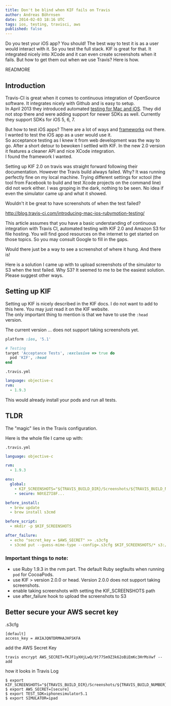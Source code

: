 ```yaml
---
title: Don't be blind when KIF fails on Travis
author: Andreas Böhrnsen
date: 2014-02-03 18:16 UTC
tags: ios, testing, travisci, aws
published: false
---
```


Do you test your iOS app? You should! The best way to test it is as a user would interact with it. So you test the full stack. KIF is great for that. It integrated nicely into XCode and it can even create screenshots when it fails.
But how to get them out when we use Travis? Here is how.

READMORE

## Introduction

Travis-CI is great when it comes to continuous integration of OpenSource software. It integrates nicely with Github and is easy to setup.  
In April 2013 they introduced automated [testing for Mac and iOS][1]. They did not stop there and were adding support for newer SDKs as well. Currently they support SDKs for iOS 5, 6, 7.

But how to test iOS apps? There are a lot of ways and [frameworks][2] out there. I wanted to test the iOS app as a user would use it.  
So acceptance testing as I knew it from web development was the way to go.
After a short detour to bewoken I settled with KIF. In the new 2.0 version it features a cleaner API and nice XCode integration.  
I found the framework I wanted.

Setting up KIF 2.0 on travis was straight forward following their documentation. However the Travis build always failed. Why? It was running perfectly fine on my local machine.
Trying different settings for xctool (the tool from Facebook to build and test Xcode projects on the command line) did not work either. I was groping in the dark, nothing to be seen. No idea if even the simulator came up and what it showed.

Wouldn't it be great to have screenshots of when the test failed?


http://blog.travis-ci.com/introducing-mac-ios-rubymotion-testing/


This article assumes that you have a basic understanding of continuous integration with Travis CI, automated testing with KIF 2.0 and Amazon S3 for file hosting.
You will find good resources on the internet to get started on those topics. So you may consult Google to fill in the gaps.


Would there just be a way to see a screenshot of where it hung.
And there is!

Here is a solution I came up with to upload screenshots of the simulator to S3 when the test failed.
Why S3? It seemed to me to be the easiest solution. Please suggest other ways.

## Setting up KIF

Setting up KIF is nicely described in the KIF docs. I do not want to add to this here. You may just read it on the KIF website.  
The only important thing to mention is that we have to use the `:head` version.

The current version ... does not support taking screenshots yet.

```ruby
platform :ios, '5.1'

# Testing
target 'Acceptance Tests', :exclusive => true do
  pod 'KIF', :head
end
```

`.travis.yml`

```yml
language: objective-c
rvm:
  - 1.9.3
```

This would already install your pods and run all tests.

## TLDR

The "magic" lies in the Travis configuration.

Here is the whole file I came up with:

`.travis.yml`

```yml
language: objective-c

rvm:
  - 1.9.3

env:
  global:
    - KIF_SCREENSHOTS="${TRAVIS_BUILD_DIR}/Screenshots/${TRAVIS_BUILD_NUMBER}"
    - secure: N0tEZ7I8F...

before_install:
  - brew update
  - brew install s3cmd

before_script:
  - mkdir -p $KIF_SCREENSHOTS

after_failure:
  - echo "secret_key = $AWS_SECRET" >> .s3cfg
  - s3cmd put --guess-mime-type --config=.s3cfg $KIF_SCREENSHOTS/* s3://travis-iopensongs/$TRAVIS_JOB_NUMBER/
```

### Important things to note:

- use Ruby 1.9.3 in the rvm part. The default Ruby segfaults when running `pod` for CocoaPods.
- use KIF > version 2.0.0 or head. Version 2.0.0 does not support taking screenshots.
- enable taking screenshots with setting the KIF_SCREENSHOTS path
- use after_failure hook to upload the screenshots to S3

## Better secure your AWS secret key

.s3cfg

	[default]
	access_key = AKIAJQNTDRMHAJHFSKFA

add the AWS Secret Key

	travis encrypt AWS_SECRET=fKJF1yXHjLwQ/9t77Sm9Z3k62oBiEmKc3HrMsVwf --add

how it looks in Travis Log

```shell
$ export KIF_SCREENSHOTS="${TRAVIS_BUILD_DIR}/Screenshots/${TRAVIS_BUILD_NUMBER}"
$ export AWS_SECRET=[secure]
$ export TEST_SDK=iphonesimulator5.1
$ export SIMULATOR=ipad
```

  [1]: http://blog.travis-ci.com/introducing-mac-ios-rubymotion-testing/ "Introducing Mac, iOS and RubyMotion Testing on Travis CI"
  [2]: http://stackoverflow.com/questions/4114083/ios-tests-specs-tdd-bdd-and-integration-acceptance-testing

